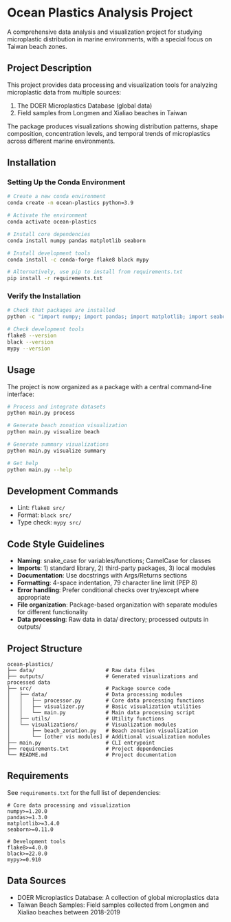 # Ocean Plastics Analysis Project

A comprehensive data analysis and visualization project for studying microplastic distribution in marine environments, with a special focus on Taiwan beach zones.

## Project Description

This project provides data processing and visualization tools for analyzing microplastic data from multiple sources:
1. The DOER Microplastics Database (global data)
2. Field samples from Longmen and Xialiao beaches in Taiwan

The package produces visualizations showing distribution patterns, shape composition, concentration levels, and temporal trends of microplastics across different marine environments.

## Installation

### Setting Up the Conda Environment

```bash
# Create a new conda environment
conda create -n ocean-plastics python=3.9

# Activate the environment
conda activate ocean-plastics

# Install core dependencies
conda install numpy pandas matplotlib seaborn

# Install development tools
conda install -c conda-forge flake8 black mypy

# Alternatively, use pip to install from requirements.txt
pip install -r requirements.txt
```

### Verify the Installation

```bash
# Check that packages are installed
python -c "import numpy; import pandas; import matplotlib; import seaborn; print('All core packages imported successfully')"

# Check development tools
flake8 --version
black --version
mypy --version
```

## Usage

The project is now organized as a package with a central command-line interface:

```bash
# Process and integrate datasets
python main.py process

# Generate beach zonation visualization
python main.py visualize beach

# Generate summary visualizations
python main.py visualize summary

# Get help
python main.py --help
```

## Development Commands

- Lint: `flake8 src/`
- Format: `black src/`
- Type check: `mypy src/`

## Code Style Guidelines

- **Naming**: snake_case for variables/functions; CamelCase for classes
- **Imports**: 1) standard library, 2) third-party packages, 3) local modules
- **Documentation**: Use docstrings with Args/Returns sections
- **Formatting**: 4-space indentation, 79 character line limit (PEP 8)
- **Error handling**: Prefer conditional checks over try/except where appropriate
- **File organization**: Package-based organization with separate modules for different functionality
- **Data processing**: Raw data in data/ directory; processed outputs in outputs/

## Project Structure

```
ocean-plastics/
├── data/                       # Raw data files
├── outputs/                    # Generated visualizations and processed data
├── src/                        # Package source code
│   ├── data/                   # Data processing modules
│   │   ├── processor.py        # Core data processing functions
│   │   ├── visualizer.py       # Basic visualization utilities
│   │   └── main.py             # Main data processing script
│   ├── utils/                  # Utility functions
│   └── visualizations/         # Visualization modules
│       ├── beach_zonation.py   # Beach zonation visualization
│       └── [other vis modules] # Additional visualization modules
├── main.py                     # CLI entrypoint
├── requirements.txt            # Project dependencies
└── README.md                   # Project documentation
```

## Requirements

See `requirements.txt` for the full list of dependencies:

```
# Core data processing and visualization
numpy>=1.20.0
pandas>=1.3.0
matplotlib>=3.4.0
seaborn>=0.11.0

# Development tools
flake8>=4.0.0
black>=22.0.0
mypy>=0.910
```

## Data Sources

- DOER Microplastics Database: A collection of global microplastics data
- Taiwan Beach Samples: Field samples collected from Longmen and Xialiao beaches between 2018-2019

